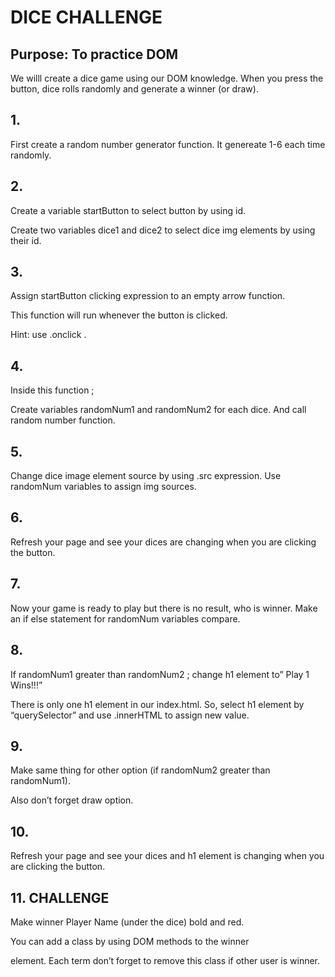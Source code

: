 # DICE CHALLENGE

## Purpose: To practice DOM

We willl create a dice game using our DOM knowledge. When you press the button, dice rolls randomly and generate a winner (or draw).

## 1. 

First create a random number generator function. It genereate 1-6 each time randomly. 

## 2.

Create a variable startButton to select button by using id. 

Create two variables dice1 and dice2  to select dice img elements by using their id. 

## 3.

Assign startButton clicking expression to an empty arrow function.

This function will run whenever the button is clicked.

Hint: use .onclick .

## 4.

Inside this function ;

Create variables randomNum1 and randomNum2 for each dice. And call random number function.

## 5.

Change dice image element source by using .src expression. Use randomNum variables to assign img sources.

## 6.

Refresh your page and see your dices are changing when you are clicking the button.

## 7.

Now your game is ready to play but there is no result, who is winner. Make an if else statement for randomNum variables compare.

## 8.

If randomNum1 greater than randomNum2 ; change h1 element to” Play 1 Wins!!!”

There is only one h1 element in our index.html. So, select h1 element by “querySelector” and use .innerHTML to assign new value.

## 9.

Make same thing for other option (if randomNum2 greater than randomNum1). 

Also don’t forget draw option.

## 10.

Refresh your page and see your dices and h1 element is changing when you are clicking the button.


## 11. CHALLENGE

Make winner Player Name (under the dice) bold and red. 

You can add a class by using DOM methods to the winner <p> element. Each term don’t forget to remove this class if other user is winner.

